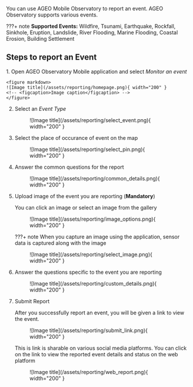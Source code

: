 You can use AGEO Mobile Observatory to report an event. AGEO Observatory supports various events.

???+ note
    <strong>Supported Events:</strong> Wildfire, Tsunami, Earthquake, Rockfall, Sinkhole, Eruption, Landslide, River Flooding, Marine Flooding, Coastal Erosion, Building Settlement

<h2>Steps to report an Event</h2>
1. Open AGEO Observatory Mobile application and select <i>Monitor an event</i>

    <figure markdown>
    ![Image title](/assets/reporting/homepage.png){ width="200" }
    <!-- <figcaption>Image caption</figcaption> -->
    </figure>

2. Select an <i>Event Type</i>

    <figure markdown>
        ![Image title](/assets/reporting/select_event.png){ width="200" }
        <!-- <figcaption>Image caption</figcaption> -->
    </figure>

3. Select the place of occurance of event on the map

    <figure markdown>
        ![Image title](/assets/reporting/select_pin.png){ width="200" }
        <!-- <figcaption>Image caption</figcaption> -->
    </figure>

4. Answer the common questions for the report

    <figure markdown>
        ![Image title](/assets/reporting/common_details.png){ width="200" }
        <!-- <figcaption>Image caption</figcaption> -->
    </figure>

5. Upload image of the event you are reporting (<strong>Mandatory</strong>)
    
    You can click an image or select an image from the gallery
    <figure markdown>
        ![Image title](/assets/reporting/image_options.png){ width="200" }
    </figure>

    ???+ note
        When you capture an image using the application, sensor data is captured along with the image

    <figure markdown>
        ![Image title](/assets/reporting/select_image.png){ width="200" }
    </figure>


6. Answer the questions specific to the event you are reporting

    <figure markdown>
        ![Image title](/assets/reporting/custom_details.png){ width="200" }
    </figure>

7. Submit Report

    After you successfully report an event, you will be given a link to view the event.

    <figure markdown>
        ![Image title](/assets/reporting/submit_link.png){ width="200" }
    </figure>

    This is link is sharable on various social media platforms. You can click on the link to view the reported event details and status on the web platform

    <figure markdown>
        ![Image title](/assets/reporting/web_report.png){ width="200" }
    </figure>